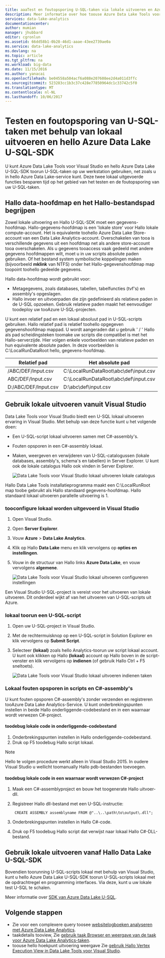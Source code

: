```yaml
---
title: aaaTest en foutopsporing U-SQL-taken via lokale uitvoeren en Azure Data Lake U-SQL-SDK Hallo | Microsoft Docs
description: Meer informatie over hoe toouse Azure Data Lake Tools voor Visual Studio en hello Azure Data Lake U-SQL-SDK tootest en foutopsporing U-SQL taken op uw lokale werkstation.
services: data-lake-analytics
documentationcenter: 
author: mumian
manager: jhubbard
editor: cgronlun
ms.assetid: 66dd58b1-0b28-46d1-aaae-43ee2739ae0a
ms.service: data-lake-analytics
ms.devlang: na
ms.topic: article
ms.tgt_pltfrm: na
ms.workload: big-data
ms.date: 11/15/2016
ms.author: yanacai
ms.openlocfilehash: be04558a504acf6a088e207608ee2d4a011d3ffc
ms.sourcegitcommit: 523283cc1b3c37c428e77850964dc1c33742c5f0
ms.translationtype: MT
ms.contentlocale: nl-NL
ms.lasthandoff: 10/06/2017
---
```

# <a name="test-and-debug-u-sql-jobs-by-using-local-run-and-hello-azure-data-lake-u-sql-sdk"></a>Testen en foutopsporing van U-SQL-taken met behulp van lokaal uitvoeren en hello Azure Data Lake U-SQL-SDK

U kunt Azure Data Lake Tools voor Visual Studio en hello Azure Data Lake U-SQL-SDK toorun U-SQL-taken op uw werkstation gebruiken, net zoals u in hello Azure Data Lake-service kunt. Deze twee lokaal uitgevoerde functies besparen tijd op het gebied van het testen en de foutopsporing van uw U-SQL-taken.

## <a name="understand-hello-data-root-folder-and-hello-file-path"></a>Hallo data-hoofdmap en het Hallo-bestandspad begrijpen

Zowel lokale uitvoering en Hallo U-SQL-SDK moet een gegevens-hoofdmap. Hallo-gegevens-hoofdmap is een 'lokale store' voor Hallo lokale compute-account. Het is equivalente toohello Azure Data Lake Store-account van een Data Lake Analytics-account. Overschakelen van tooa is verschillende gegevens uit een hoofdmap net als andere store-account tooa overschakelen. Als u gegevens tooaccess vaak gedeeld met andere gegevens hoofdmappen wilt, moet u in uw scripts absolute paden gebruiken. Of het bestand system symbolische koppelingen maken (bijvoorbeeld **mklink** van NTFS) onder het Hallo-gegevenshoofdmap map toopoint toohello gedeelde gegevens.

Hallo data-hoofdmap wordt gebruikt voor:

- Metagegevens, zoals databases, tabellen, tabelfuncties (tvf's) en assembly's opgeslagen.
- Hallo invoer en uitvoerpaden die zijn gedefinieerd als relatieve paden in de U-SQL opzoeken. Gebruik relatieve paden maakt het eenvoudiger toodeploy uw tooAzure U-SQL-projecten.

U kunt een relatief pad en een lokaal absoluut pad in U-SQL-scripts gebruiken. Hallo relatief pad is relatief toohello opgegeven gegevenshoofdmap mappad. U wordt aangeraden dat u gebruik ' / ' Hallo als pad scheidingsteken toomake uw scripts die compatibel is met het Hallo-serverzijde. Hier volgen enkele voorbeelden van relatieve paden en hun equivalente absolute paden. In deze voorbeelden is C:\LocalRunDataRoot hello, gegevens-hoofdmap.

|Relatief pad|Het absolute pad|
|-------------|-------------|
|/ABC/DEF/Input.csv |C:\LocalRunDataRoot\abc\def\input.csv|
|ABC/DEF/Input.csv  |C:\LocalRunDataRoot\abc\def\input.csv|
|D:/ABC/DEF/Input.csv |D:\abc\def\input.csv|

## <a name="use-local-run-from-visual-studio"></a>Gebruik lokale uitvoeren vanuit Visual Studio

Data Lake Tools voor Visual Studio biedt een U-SQL lokaal uitvoeren ervaring in Visual Studio. Met behulp van deze functie kunt u het volgende doen:

- Een U-SQL-script lokaal uitvoeren samen met C#-assembly's.
- Fouten opsporen in een C#-assembly lokaal.
- Maken, weergeven en verwijderen van U-SQL-catalogussen (lokale databases, assembly's, schema's en tabellen) in Server Explorer. U kunt ook de lokale catalogus Hallo ook vinden in Server Explorer.

    ![Data Lake Tools voor Visual Studio lokaal uitvoeren lokale catalogus](./media/data-lake-analytics-data-lake-tools-local-run/data-lake-tools-for-visual-studio-local-run-local-catalog.png)

Hallo Data Lake Tools installatieprogramma maakt een C:\LocalRunRoot map toobe gebruikt als Hallo standaard gegevens-hoofdmap. Hallo standaard lokaal uitvoeren parallelle uitvoering is 1.

### <a name="tooconfigure-local-run-in-visual-studio"></a>tooconfigure lokaal worden uitgevoerd in Visual Studio

1. Open Visual Studio.
2. Open **Server Explorer**.
3. Vouw **Azure** > **Data Lake Analytics**.
4. Klik op Hallo **Data Lake** menu en klik vervolgens op **opties en instellingen**.
5. Vouw in de structuur van Hallo links **Azure Data Lake**, en vouw vervolgens **algemene**.

    ![Data Lake Tools voor Visual Studio lokaal uitvoeren configureren instellingen](./media/data-lake-analytics-data-lake-tools-local-run/data-lake-tools-for-visual-studio-local-run-configure.png)

Een Visual Studio U-SQL-project is vereist voor het uitvoeren van lokale uitvoeren. Dit onderdeel wijkt af van het uitvoeren van U-SQL-scripts uit Azure.

### <a name="toorun-a-u-sql-script-locally"></a>lokaal toorun een U-SQL-script
1. Open uw U-SQL-project in Visual Studio.   
2. Met de rechtermuisknop op een U-SQL-script in Solution Explorer en klik vervolgens op **Submit Script**.
3. Selecteer **(lokaal)** zoals hello Analytics-toorun uw script lokaal account.
U kunt ook klikken op Hallo **(lokaal)** account op Hallo boven in de script-venster en klik vervolgens op **indienen** (of gebruik Hallo Ctrl + F5 sneltoets).

    ![Data Lake Tools voor Visual Studio lokaal uitvoeren indienen taken](./media/data-lake-analytics-data-lake-tools-local-run/data-lake-tools-for-visual-studio-local-run-submit-job.png)

### <a name="debug-scripts-and-c-assemblies-locally"></a>Lokaal fouten opsporen in scripts en C#-assembly's

U kunt fouten opsporen C#-assembly's zonder verzenden en registreren tooAzure Data Lake Analytics-Service. U kunt onderbrekingspunten instellen in beide Hallo onderliggende-codebestand en in een waarnaar wordt verwezen C#-project.

#### <a name="toodebug-local-code-in-code-behind-file"></a>toodebug lokale code in onderliggende-codebestand

1. Onderbrekingspunten instellen in Hallo onderliggende-codebestand.
2. Druk op F5 toodebug Hallo script lokaal.

> [!NOTE]
   > Hello te volgen procedure werkt alleen in Visual Studio 2015. In oudere Visual Studio u wellicht toomanually Hallo pdb-bestanden toevoegen.  
   >
   >

#### <a name="toodebug-local-code-in-a-referenced-c-project"></a>toodebug lokale code in een waarnaar wordt verwezen C#-project

1. Maak een C#-assemblyproject en bouw het toogenerate Hallo uitvoer-dll.
2. Registreer Hallo dll-bestand met een U-SQL-instructie:

        CREATE ASSEMBLY assemblyname FROM @"..\..\path\to\output\.dll";
        
3. Onderbrekingspunten instellen in Hallo C#-code.
4. Druk op F5 toodebug Hallo script dat verwijst naar lokaal Hallo C#-DLL-bestand.

## <a name="use-local-run-from-hello-data-lake-u-sql-sdk"></a>Gebruik lokale uitvoeren vanaf Hallo Data Lake U-SQL-SDK

Bovendien toorunning U-SQL-scripts lokaal met behulp van Visual Studio, kunt u hello Azure Data Lake U-SQL-SDK toorun U-SQL-scripts lokaal met de opdrachtregel en programming interfaces. Via deze, kunt u uw lokale test U-SQL te schalen.

Meer informatie over [SDK van Azure Data Lake U-SQL](data-lake-analytics-u-sql-sdk.md).


## <a name="next-steps"></a>Volgende stappen

* Zie voor een complexere query toosee [websitelogboeken analyseren met Azure Data Lake Analytics](data-lake-analytics-analyze-weblogs.md).
* taakdetails tooview, Zie [gebruik taak Browser en weergave van de taak voor Azure Data Lake Analytics-taken](data-lake-analytics-data-lake-tools-view-jobs.md).
* toouse hello hoekpunt uitvoering weergave Zie [gebruik Hallo Vertex Execution View in Data Lake Tools voor Visual Studio](data-lake-analytics-data-lake-tools-use-vertex-execution-view.md).

